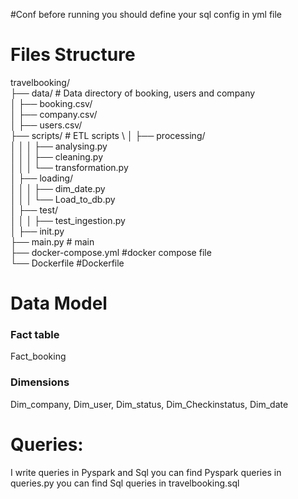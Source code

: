 #Conf
before running you should define your sql config in yml file 
# Files Structure

travelbooking/ \
├── data/ # Data directory of booking, users and company \
│   ├── booking.csv/ \
│   ├── company.csv/ \
│   ├── users.csv/ \
├── scripts/ # ETL scripts \ 
│   ├── processing/ \
│   │   │   ├── analysing.py \
│   │   │   ├── cleaning.py \
│   │   │   └── transformation.py \
│   ├── loading/ \
│   │   │   ├── dim_date.py \
│   │   │   └── Load_to_db.py \
│   ├── test/ \
│   │   │   ├── test_ingestion.py \
│   ├── init.py \
├── main.py # main  \
├── docker-compose.yml #docker compose file \
└── Dockerfile #Dockerfile 



# Data Model

###  Fact table
 Fact_booking

### Dimensions
Dim_company, Dim_user, Dim_status, Dim_Checkinstatus, Dim_date


# Queries: 
I write queries in Pyspark and Sql
you can find Pyspark queries in queries.py 
you can find Sql queries in travelbooking.sql

